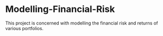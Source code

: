 # Modelling-Financial-Risk
This project is concerned with modelling the financial risk and returns of various portfolios.
